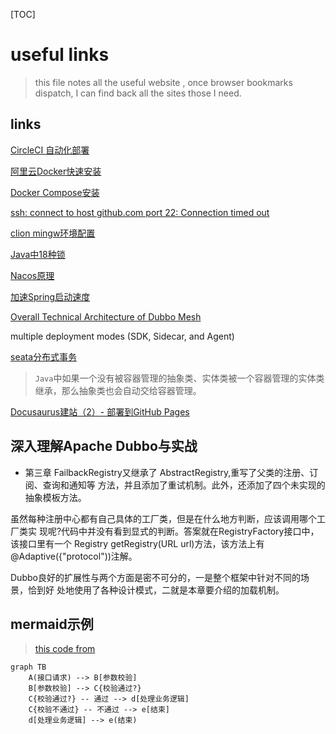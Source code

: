 [TOC]

# useful links

> this file notes all the useful website , once browser bookmarks dispatch, I can find back all the sites those I need.

## links

[CircleCI 自动化部署](https://zhuanlan.zhihu.com/p/370550987)

[阿里云Docker快速安装](https://www.cnblogs.com/hongmaju/p/15598990.html)

[Docker Compose安装](https://www.cnblogs.com/lihw-study/p/16022277.html)

[ssh: connect to host github.com port 22: Connection timed out](https://blog.csdn.net/hdm314/article/details/119947761)

[clion mingw环境配置](https://zhuanlan.zhihu.com/p/43680621)

[Java中18种锁](https://mp.weixin.qq.com/s/QYJLQN2XsI88Gh0xOxS4MA)

[Nacos原理](https://mp.weixin.qq.com/s/4QgQ1h9VSJZ4c2tFDm6log)

[加速Spring启动速度](https://mp.weixin.qq.com/s/ZMIUXDc7yY64GDE70g3-kA)

[Overall Technical Architecture of Dubbo Mesh](https://www.alibabacloud.com/blog/overall-technical-architecture-of-dubbo-mesh_600029)

multiple deployment modes (SDK, Sidecar, and Agent)

[seata分布式事务](https://mp.weixin.qq.com/s/cM8XUouYGnUVYwm1qgUqVQ)

> `Java`中如果一个没有被容器管理的抽象类、实体类被一个容器管理的实体类继承，那么抽象类也会自动交给容器管理。

[Docusaurus建站（2）- 部署到GitHub Pages](https://juejin.cn/post/7115631818736402440)

## 深入理解Apache Dubbo与实战

- 第三章
FailbackRegistry又继承了 AbstractRegistry,重写了父类的注册、订阅、查询和通知等 方法，并且添加了重试机制。此外，还添加了四个未实现的抽象模板方法。

虽然每种注册中心都有自己具体的工厂类，但是在什么地方判断，应该调用哪个工厂类实 现呢?代码中并没有看到显式的判断。答案就在RegistryFactory接口中，该接口里有一个 Registry getRegistry(URL url)方法，该方法上有@Adaptive({"protocol"))注解。

Dubbo良好的扩展性与两个方面是密不可分的，一是整个框架中针对不同的场景，恰到好 处地使用了各种设计模式，二就是本章要介绍的加载机制。



## mermaid示例

> [this code from](https://juejin.cn/post/7038144693867118629)

```mermaid
graph TB
    A(接口请求) --> B[参数校验]
    B[参数校验] --> C{校验通过?}
    C{校验通过?} -- 通过 --> d[处理业务逻辑]
    C{校验不通过} -- 不通过 --> e[结束]
    d[处理业务逻辑] --> e(结束)
```

